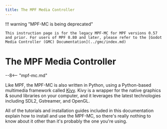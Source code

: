 ```yaml
---
title: The MPF Media Controller
---
```


!!! warning "MPF-MC is being deprecated"

    This instruction page is for the legacy MPF-MC for MPF versions 0.57 and prior. For users of MPF 0.80 and later, please refer to the [Godot Media Controller (GMC) Documentation](../gmc/index.md)

# The MPF Media Controller

--8<-- "mpf-mc.md"

Like MPF, the MPF-MC is also written in Python, using a Python-based
multimedia framework called [Kivy](http://kivy.org). Kivy is a wrapper
for the native graphics & sound libraries on your computer, and it
leverages the latest technologies including SDL2, Gstreamer, and OpenGL.

All of the tutorials and installation guides included in this
documentation explain how to install and use the MPF-MC, so there's
really nothing to know about it other than it's probably the one
you're using.

